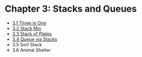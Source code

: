 # Chapter 3: Stacks and Queues

- [3.1 Three in One](./01/)
- [3.2 Stack Min](./02/)
- [3.3 Stack of Plates](./03/)
- [3.4 Queue via Stacks](./04/)
- 3.5 Sort Stack
- 3.6 Animal Shelter
